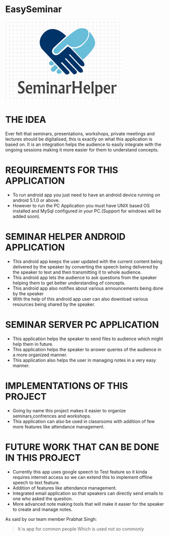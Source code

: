# EasySeminar
![SeminarHelper Logo](https://github.com/Abhey/EasySeminar/blob/master/Logo.png)

# THE IDEA
Ever felt that seminars, presentations, workshops, private meetings and
lectures should be digitalised, this is exactly on what this application is based
on. It is an integration helps the audience to easily integrate with the ongoing
sessions making it more easier for them to understand concepts.

# REQUIREMENTS FOR THIS APPLICATION
* To run android app you just need to have an android device running on android 5.1.0 or above.
* However to run the PC Application you must have UNIX based OS installed and MySql configured in your PC.(Support for windows will be added soon).

# SEMINAR HELPER ANDROID APPLICATION
* This android app keeps the user updated with the current content being delivered by the speaker by converting the speech being delivered by the speaker to text and then transmitting it to whole audience.
* This android app lets the audience to ask questions from the speaker helping them to get better understanding of concepts.
* This android app also notifies about various announcements being done by the speaker
* With the help of this android app user can also download various resources being shared by the speaker.

# SEMINAR SERVER PC APPLICATION
* This application helps the speaker to send files to audience which might help them in future.
* This application helps the speaker to answer queries of the audience in a more organized manner.
* This application also helps the user in managing notes in a very easy manner.

# IMPLEMENTATIONS OF THIS PROJECT
* Going by name this project makes it easier to organize seminars,confrences and workshops.
* This application can also be used in classrooms with addition of few more features like attendance management.

# FUTURE WORK THAT CAN BE DONE IN THIS PROJECT
* Currently this app uses google speech to Test feature so it kinda requires internet access so we can extend this to implement offline speech to text feature.
* Addition of features like attendance management.
* Integrated email application so that speakers can directly send emails to one who asked the question.
* More advanced note making tools that will make it easier for the speaker to create and manage notes.

As said by our team member Prabhat Singh:
>It is app for common people
>Which is used not so commonly
